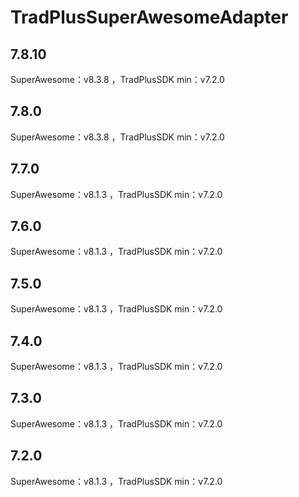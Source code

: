 # TradPlusSuperAwesomeAdapter

## 7.8.10

SuperAwesome：v8.3.8 ，TradPlusSDK min：v7.2.0

## 7.8.0

SuperAwesome：v8.3.8 ，TradPlusSDK min：v7.2.0

## 7.7.0

SuperAwesome：v8.1.3 ，TradPlusSDK min：v7.2.0

## 7.6.0

SuperAwesome：v8.1.3 ，TradPlusSDK min：v7.2.0

## 7.5.0

SuperAwesome：v8.1.3 ，TradPlusSDK min：v7.2.0

## 7.4.0

SuperAwesome：v8.1.3 ，TradPlusSDK min：v7.2.0

## 7.3.0

SuperAwesome：v8.1.3 ，TradPlusSDK min：v7.2.0

## 7.2.0

SuperAwesome：v8.1.3 ，TradPlusSDK min：v7.2.0